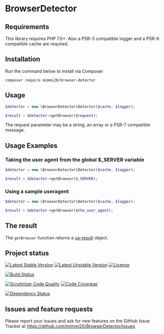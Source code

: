 BrowserDetector
===============

## Requirements

This library requires PHP 7.0+.
Also a PSR-3 compatible logger and a PSR-6 compatible cache are required.

## Installation

Run the command below to install via Composer

```shell
composer require mimmi20/browser-detector
```

## Usage

```php
$detector = new \BrowserDetector\Detector($cache, $logger);

$result = $detector->getBrowser($request);
```

The request parameter may be a string, an array or a PSR-7 compatible message.

## Usage Examples

### Taking the user agent from the global $_SERVER variable

```php
$detector = new \BrowserDetector\Detector($cache, $logger);

$result = $detector->getBrowser($_SERVER);
```

### Using a sample useragent

```php
$detector = new \BrowserDetector\Detector($cache, $logger);

$result = $detector->getBrowser($the_user_agent);
```

## The result

The `getBrowser` function returns a [ua-result](https://github.com/mimmi20/ua-result) object.

## Project status

[![Latest Stable Version](https://poser.pugx.org/mimmi20/browser-detector/v/stable)](https://packagist.org/packages/mimmi20/browser-detector)
[![Latest Unstable Version](https://poser.pugx.org/mimmi20/browser-detector/v/unstable)](https://packagist.org/packages/mimmi20/browser-detector)
[![License](https://poser.pugx.org/mimmi20/browser-detector/license)](https://packagist.org/packages/mimmi20/browser-detector)

[![Build Status](https://api.travis-ci.org/mimmi20/BrowserDetector.png?branch=master)](https://travis-ci.org/mimmi20/BrowserDetector)

[![Scrutinizer Code Quality](https://scrutinizer-ci.com/g/mimmi20/BrowserDetector/badges/quality-score.png?b=master)](https://scrutinizer-ci.com/g/mimmi20/BrowserDetector/?branch=master)
[![Code Coverage](https://scrutinizer-ci.com/g/mimmi20/BrowserDetector/badges/coverage.png?b=master)](https://scrutinizer-ci.com/g/mimmi20/BrowserDetector/?branch=master)

[![Dependency Status](https://www.versioneye.com/user/projects/588d13bfc64626004e05797a/badge.svg?style=flat-square)](https://www.versioneye.com/user/projects/588d13bfc64626004e05797a)

## Issues and feature requests

Please report your issues and ask for new features on the GitHub Issue Tracker
at https://github.com/mimmi20/BrowserDetector/issues
